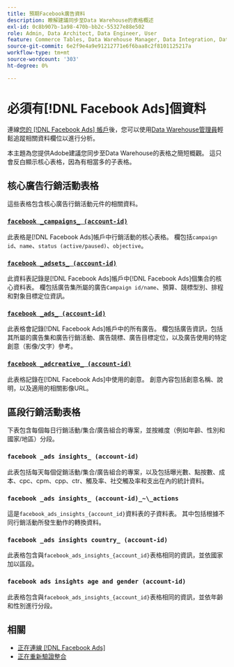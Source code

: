 ```yaml
---
title: 預期Facebook廣告資料
description: 瞭解建議同步至Data Warehouse的表格概述
exl-id: 0c8b907b-1a98-470b-bb2c-55327e88e502
role: Admin, Data Architect, Data Engineer, User
feature: Commerce Tables, Data Warehouse Manager, Data Integration, Data Import/Export
source-git-commit: 6e2f9e4a9e91212771e6f6baa8c2f8101125217a
workflow-type: tm+mt
source-wordcount: '303'
ht-degree: 0%

---
```


# 必須有[!DNL Facebook Ads]個資料

連線[您的 [!DNL Facebook Ads] 帳戶](../integrations/facebook-ads.md)後，您可以使用[Data Warehouse管理員](../../../data-analyst/data-warehouse-mgr/tour-dwm.md)輕鬆追蹤相關資料欄位以進行分析。

本主題為您提供Adobe建議您同步至Data Warehouse的表格之簡短概觀。 這只會反白顯示核心表格，因為有相當多的子表格。

## 核心廣告行銷活動表格

這些表格包含核心廣告行銷活動元件的相關資料。

### [`facebook _campaigns_ (account-id)`](https://developers.facebook.com/docs/marketing-api/reference/ad-campaign-group)

此表格是[!DNL Facebook Ads]帳戶中行銷活動的核心表格。 欄包括`campaign id`、`name`、`status (active/paused)`、`objective`。

### [`facebook _adsets_ (account-id)`](https://developers.facebook.com/docs/marketing-api/reference/ad-campaign)

此資料表記錄是[!DNL Facebook Ads]帳戶中[!DNL Facebook Ads]個集合的核心資料表。 欄包括廣告集所屬的廣告`Campaign id/name`、預算、競標型別、排程和對象目標定位資訊。

### [`facebook _ads_ (account-id)`](https://developers.facebook.com/docs/marketing-api/reference/adgroup)

此表格會記錄[!DNL Facebook Ads]帳戶中的所有廣告。 欄包括廣告資訊，包括其所屬的廣告集和廣告行銷活動、廣告競標、廣告目標定位，以及廣告使用的特定創意（影像/文字）參考。

### [`facebook _adcreative_ (account-id)`](https://developers.facebook.com/docs/marketing-api/reference/ad-creative)

此表格記錄在[!DNL Facebook Ads]中使用的創意。 創意內容包括創意名稱、說明，以及適用的相關影像URL。

## 區段行銷活動表格

下表包含每個每日行銷活動/集合/廣告組合的專案，並按維度（例如年齡、性別和國家/地區）分段。

### `facebook _ads insights_ (account-id)`

此表包括每天每個促銷活動/集合/廣告組合的專案，以及包括曝光數、點按數、成本、cpc、cpm、cpp、ctr、觸及率、社交觸及率和支出在內的統計資料。

### `facebook _ads insights_ (account-id)_~\_actions`

這是`facebook_ads_insights_{account_id}`資料表的子資料表。 其中包括根據不同行銷活動所發生動作的轉換資料。

### `facebook _ads insights country_ (account-id)`

此表格包含與`facebook_ads_insights_{account_id}`表格相同的資訊，並依國家加以區段。

### `facebook ads insights age and gender (account-id)`

此表格包含與`facebook_ads_insights_{account_id}`表格相同的資訊，並依年齡和性別進行分段。

## 相關

* [正在連線 [!DNL Facebook Ads]](../integrations/facebook-ads.md)
* [正在重新驗證整合](https://experienceleague.adobe.com/docs/commerce-knowledge-base/kb/how-to/mbi-reauthenticating-integrations.html?lang=zh-Hant)

